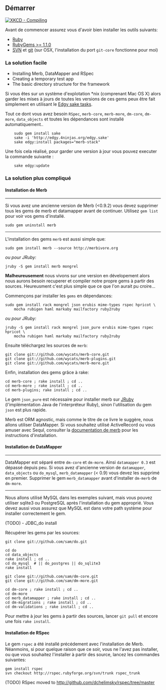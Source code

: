 ## Démarrer

<a href="http://xkcd.com/303/" target="_blank"> <img src="http://imgs.xkcd.com/comics/compiling.png" alt="XKCD - Compiling"> </a>

Avant de commencer assurez vous d'avoir bien installer les outils suivants:

* [Ruby](http://www.ruby-lang.org/) 
* [RubyGems >= 1.1.0](http://www.rubygems.org/)
* [SVN](http://subversion.tigris.org/) et [git](http://git.or.cz/) (sur OSX, l'installation du port `git-core` fonctionne pour moi)

### La solution facile

 * Installing Merb, DataMapper and RSpec
 * Creating a temporary test app
 * The basic directory structure for the framework


Si vous êtes sur un système d'explotation *nix (comprenant Mac OS X) alors garder les mises à jours de toutes les versions de ces gems peux être fait simplement en utilisant le [Edgy sake tasks](http://edgy.4ninjas.org).

Tout ce dont vous avez besoin `RSpec`, `merb-core`, `merb-more`, `dm-core`, `dm-more`, `data_objects` et toutes les dépendances sont installé automatiquement..

		sudo gem install sake
		sake -i 'http://edgy.4ninjas.org/edgy.sake'
		sake edgy:install packages="merb-stack"
		

Une fois cela réalisé, pour garder une version à jour vous pouvez executer la commande suivante :

		sake edgy:update

### La solution plus compliqué

#### Installation de Merb

***
Si vous avez une ancienne version de Merb (<0.9.2) vous devez supprimer tous les gems de merb et datamapper avant de continuer. Utilisez `gem list` pour voir vos gems d'installé.

    sudo gem uninstall merb
***
L'installation des gems `merb` est aussi simple que:
    
    sudo gem install merb --source http://merbivore.org
    
*ou pour JRuby:*
    
    jruby -S gem install merb mongrel 
    
__Malheureusement__ nous vivons sur une version en dévelopement alors nous aurons besoin recuperer et compiler notre propre gems à partir des sources. Heureusment c'est plus simple que ce que l'on aurait pu croire...

Commençons par installer les `gems` en dépendances:

    sudo gem install rack mongrel json erubis mime-types rspec hpricot \
        mocha rubigen haml markaby mailfactory ruby2ruby

*ou pour JRuby:*

    jruby -S gem install rack mongrel json_pure erubis mime-types rspec hpricot \
        mocha rubigen haml markaby mailfactory ruby2ruby

Ensuite téléchargez les sources de `merb`:

    git clone git://github.com/wycats/merb-core.git
    git clone git://github.com/wycats/merb-plugins.git
    git clone git://github.com/wycats/merb-more.git

Enfin, installation des gems grâce à rake:

   	cd merb-core ; rake install ; cd ..    
    cd merb-more ; rake install ; cd ..
    cd merb-plugins; rake install ; cd ..

Le gem `json_pure` est nécessaire pour installer merb sur [JRuby](http://jruby.codehaus.org/) (l'implémentation Java de l'interpréteur Ruby), sinon l'utilisation du gem `json` est plus rapide.

Merb est ORM agnostic, mais comme le titre de ce livre le suggère, nous allons utiliser DataMapper.
Si vous souhaitez utilisé ActiveRecord ou vous amuser avec Sequl, consulter la [documentation de merb](http://merb.rubyforge.org/files/README.html) pour les instructions d'installation.

#### Installation de DataMapper


***
DataMapper est séparé entre `dm-core` et `dm-more`. Ainsi `datamapper 0.3` est dépassé depuis peu.
Si vous avez d'ancienne version de  `datamapper`, `data_objects` ou  `do_mysql`, `merb_datamapper` (< 0.9) vous devez les supprimé en premier. Supprimer le gem `merb_datamapper` avant d'installer `dm-merb` de `dm-more`.
***

Nous allons utilisé MySQL dans les exemples suivant, mais vous pouvez utiliser sqlite3 ou PostgreSQL après l'installation du gem approprié. Vous devez aussi vous assurez que MySQL est dans votre path système pour installer correctement le gem.

(TODO) - JDBC_do install

Récupérer les gems par les sources:

	git clone git://github.com/sam/do.git

	cd do
	cd data_objects
	rake install ; cd ..
	cd do_mysql  # || do_postgres || do_sqlite3
	rake install

    git clone git://github.com/sam/dm-core.git
    git clone git://github.com/sam/dm-more.git

    cd dm-core ; rake install ; cd ..
    cd dm-more
    cd merb_datamapper ; rake install ; cd ..    
    cd dm-migrations ; rake install ; cd ..
    cd dm-validations ; rake install ; cd ..
    
Pour mettre à jour les gems à partir des sources, lancer `git pull` et encore une fois `rake install`.

#### Installation de RSpec

Le gem `rspec` a été installé précédement avec l'installation de Merb. Néanmoins, si pour quelque raison que ce soir, vous ne l'avez pas installer, ou que vous souhaitez l'installer à partir des source, lancez les commandes suivantes:

    gem install rspec
    svn checkout http://rspec.rubyforge.org/svn/trunk rspec_trunk

(TODO) RSpec moved to http://github.com/dchelimsky/rspec/tree/master

